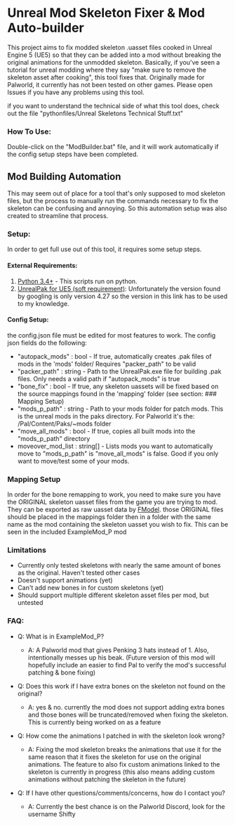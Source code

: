 # Unreal Mod Skeleton Fixer & Mod Auto-builder
This project aims to fix modded skeleton .uasset files cooked in Unreal Engine 5 (UE5)
so that they can be added into a mod without breaking the original animations for the unmodded skeleton.
Basically, if you've seen a tutorial for unreal modding where they say "make sure to remove the skeleton asset after cooking", this tool fixes that.
Originally made for Palworld, it currently has not been tested on other games.
Please open Issues if you have any problems using this tool.

if you want to understand the technical side of what this tool does, check out the file "pythonfiles/Unreal Skeletons Technical Stuff.txt" 

### How To Use:
Double-click on the "ModBuilder.bat" file, and it will work automatically if the config setup steps have been completed.

## Mod Building Automation
This may seem out of place for a tool that's only supposed to mod skeleton files, 
but the process to manually run the commands necessary to fix the skeleton can be confusing and annoying. 
So this automation setup was also created to streamline that process.

### Setup:
In order to get full use out of this tool, it requires some setup steps. 
#### External Requirements: 
1. [Python 3.4+](https://www.python.org/downloads/) - This scripts run on python. 
2. [UnrealPak for UE5 (soft requirement)](https://cdn.discordapp.com/attachments/1107095082567471114/1199033018841571428/UnrealPak.zip?ex=65c11184\u0026is=65ae9c84\u0026hm=cabe101f5232a9ed42c280eedb4e46b6b175fd6a4d7f784232c7fc0b4d2a0a9d\u0026):
Unfortunately the version found by googling is only version 4.27 so the version in this link has to be used to my knowledge.

#### Config Setup:
the config.json file must be edited for most features to work.
The config json fields do the following:
- "autopack_mods" : bool - If true, automatically creates .pak files of mods in the 'mods' folder/ Requires "packer_path" to be valid
- "packer_path" : string - Path to the UnrealPak.exe file for building .pak files. Only needs a valid path if "autopack_mods" is true
- "bone_fix" : bool - If true, any skeleton uassets will be fixed based on the source mappings found in the 'mapping' folder (see section: ### Mapping Setup)
- "mods_p_path" : string - Path to your mods folder for patch mods. This is the unreal mods in the paks directory. For Palworld it's the: /Pal/Content/Paks/~mods folder
- "move_all_mods" : bool - If true, copies all built mods into the "mods_p_path" directory
- moveover_mod_list : string[] - Lists mods you want to automatically move to "mods_p_path" is "move_all_mods" is false. Good if you only want to move/test some of your mods.

### Mapping Setup
In order for the bone remapping to work, you need to make sure you have the ORIGINAL skeleton uasset files from the game you are trying to mod. 
They can be exported as raw uasset data by [FModel](https://fmodel.app/).
those ORIGINAL files should be placed in the mappings folder then in a folder with the same name as the mod containing the skeleton uasset you wish to fix. This can be seen in the included ExampleMod_P mod


### Limitations
 - Currently only tested skeletons with nearly the same amount of bones as the original. Haven't tested other cases
 - Doesn't support animations (yet)
 - Can't add new bones in for custom skeletons (yet)
 - Should support multiple different skeleton asset files per mod, but untested

### FAQ:
 - Q: What is in ExampleMod_P?
   - A: A Palworld mod that gives Penking 3 hats instead of 1. Also, intentionally messes up his beak.
   (Future version of this mod will hopefully include an easier to find Pal to verify the mod's successful patching & bone fixing)
 
 - Q: Does this work if I have extra bones on the skeleton not found on the original?
   - A: yes & no. currently the mod does not support adding extra bones and those bones will be truncated/removed when fixing the skeleton.
   This is currently being worked on as a feature
 
- Q: How come the animations I patched in with the skeleton look wrong?
  - A: Fixing the mod skeleton breaks the animations that use it for the same reason that it fixes the skeleton for use on the original animations.
  The feature to also fix custom animations linked to the skeleton is currently in progress
  (this also means adding custom animations without patching the skeleton in the future)
- Q: If I have other questions/comments/concerns, how do I contact you?
  - A: Currently the best chance is on the Palworld Discord, look for the username Shifty